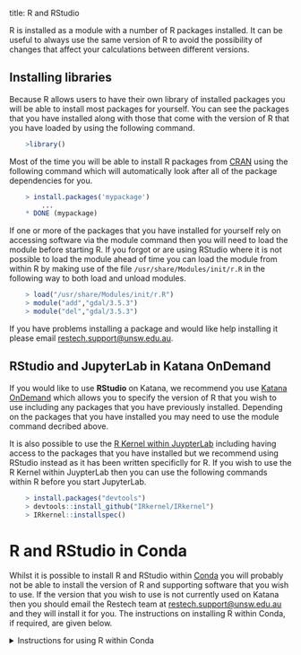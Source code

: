 title: R and RStudio

R is installed as a module with a number of R packages installed. It can be useful to always use the same version of R to avoid the possibility of changes that affect your
calculations between different versions.

## Installing libraries

Because R allows users to have their own library of installed packages you will be able to install most packages for yourself. You can see the packages that you have installed along with those
that come with the version of R that you have loaded by using the following command.

``` r
    >library()
```

Most of the time you will be able to install R packages from [CRAN](https://cran.r-project.org/web/packages/index.html) using the following command which will automatically
look after all of the package dependencies for you.

``` r
    > install.packages('mypackage')
        ...
    * DONE (mypackage)
```

If one or more of the packages that you have installed for yourself rely on accessing software via the module command then you will need to load the module before starting R. If you forgot or are
using RStudio where it is not possible to load the module ahead of time you can load the module from within R by making use of the file `/usr/share/Modules/init/r.R` in the following way to
both load and unload modules.

``` r
    > load("/usr/share/Modules/init/r.R")
    > module("add","gdal/3.5.3")
	> module("del","gdal/3.5.3")
```

If you have problems installing a package and would like help installing it please email [restech.support@unsw.edu.au](mailto:restech.support@unsw.edu.au).

## RStudio and JupyterLab in Katana OnDemand

If you would like to use **RStudio** on Katana, we recommend you use [Katana OnDemand](../using_katana/ondemand.md) which allows you to specify the version of R that you
wish to use including any packages that you have previously installed. Depending on the packages that you have installed you may need to use the module command decribed above.

It is also possible to use the [R Kernel within JuypterLab](../software/jupyter-notebooks/) including having access to the packages that you have installed
but we recommend using RStudio instead as it has been written specificlly for R. If you wish to use the R Kernel within JuypterLab then you can use the following commands within R before you
start JupyterLab. 

``` r
    > install.packages("devtools")
    > devtools::install_github("IRkernel/IRkernel")
    > IRkernel::installspec()
```

# R and RStudio in Conda

Whilst it is possible to install R and RStudio within [Conda](../../software/python/) you will probably not be able to install the version of R and supporting software that you wish to use.
If the version that you wish to use is not currently used on Katana then you should email the Restech team at [restech.support@unsw.edu.au](mailto:restech.support@unsw.edu.au) and they will install it for you.
The instructions on installing R within Conda, if required, are given below.

<details>

<summary>Instructions for using R within Conda</summary>

!!! warning
    Using Conda to install complex software with large number of dependencies such as R or Rstudio may not provide provide you a recent version.

If you wish to install R as part of a Conda environment then you can use the following commands to install R in a new repository called R_software after . This may be the
easiest approach to take if you need to use a version of R that is not installed on Katana or a specialised collection of packages like [BioConductor](https://www.bioconductor.org/). If you 
are having trouble figuring out which approach to take please email the Restech team at [restech.support@unsw.edu.au](mailto:restech.support@unsw.edu.au).

``` bash
    conda create --name R_software
	conda activate R_software
    conda install R
```

If you then want to use RStudio you can install it using the following command: 

```
    conda install RStudio
```

If there is a conflict between the installed Conda packages then you can create a new Conda environment using the following commands:

``` bash
    conda create --name RStudio
	conda activate RStudio
    conda install RStudio
```

Once RStudio has been installed you can start a **FastX Desktop** with your required resources, open a terminal window by clicking on the icon at the top of the screen.
Once the terminal opens you can then activate your Conda environment and then use the following command to start RStudio:

``` bash
    rstudio
```

</details>